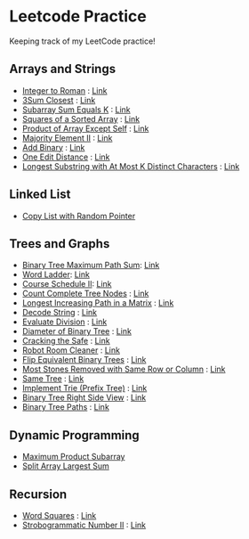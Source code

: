 # Leetcode Practice
Keeping track of my LeetCode practice!

## Arrays and Strings
* [Integer to Roman](intToRoman.java) : [Link](https://leetcode.com/problems/integer-to-roman/)
* [3Sum Closest](threeSumClosest.java) : [Link](https://leetcode.com/problems/3sum-closest/)
* [Subarray Sum Equals K](subarraySum.java) : [Link](https://leetcode.com/problems/subarray-sum-equals-k/)
* [Squares of a Sorted Array](sortedSquares.java) : [Link](https://leetcode.com/problems/squares-of-a-sorted-array/)
* [Product of Array Except Self](ProductExceptSelf.java) : [Link](https://leetcode.com/problems/product-of-array-except-self/)
* [Majority Element II](majorityElement.java) : [Link](https://leetcode.com/problems/majority-element-ii/)
* [Add Binary](addBinary.java) : [Link](https://leetcode.com/problems/add-binary/)
* [One Edit Distance](isOneEditDistance.java) : [Link](https://leetcode.com/problems/one-edit-distance/)
* [Longest Substring with At Most K Distinct Characters](lengthOfLongestSubstringKDistinct.java) : [Link](https://leetcode.com/problems/longest-substring-with-at-most-k-distinct-characters/)

## Linked List
* [Copy List with Random Pointer](copyRandomList.java)

## Trees and Graphs
* [Binary Tree Maximum Path Sum](maxPathSum.java): [Link](https://leetcode.com/problems/binary-tree-maximum-path-sum/)
* [Word Ladder](ladderLength.java): [Link](https://leetcode.com/problems/word-ladder/)
* [Course Schedule II](findOrder.java): [Link](https://leetcode.com/problems/course-schedule-ii/)
* [Count Complete Tree Nodes](countNodes.java) : [Link](https://leetcode.com/problems/count-complete-tree-nodes/)
* [Longest Increasing Path in a Matrix](longestIncreasingPath.java) : [Link](https://leetcode.com/problems/longest-increasing-path-in-a-matrix/)
* [Decode String](decodeString.java) : [Link](https://leetcode.com/problems/decode-string/)
* [Evaluate Division](calcEquation.java) : [Link](https://leetcode.com/problems/evaluate-division/)
* [Diameter of Binary Tree](diameterOfBinaryTree.java) : [Link](https://leetcode.com/problems/diameter-of-binary-tree/)
* [Cracking the Safe](CrackSafe.java) : [Link](https://leetcode.com/problems/cracking-the-safe/)
* [Robot Room Cleaner](cleanRoom.java) : [Link](https://leetcode.com/problems/robot-room-cleaner/)
* [Flip Equivalent Binary Trees](flipEquiv.java) : [Link](https://leetcode.com/problems/flip-equivalent-binary-trees/)
* [Most Stones Removed with Same Row or Column](removeStones.java) : [Link](https://leetcode.com/problems/most-stones-removed-with-same-row-or-column/)
* [Same Tree](isSameTree.java) : [Link](https://leetcode.com/problems/same-tree/)
* [Implement Trie (Prefix Tree)](trie.java) : [Link](https://leetcode.com/problems/implement-trie-prefix-tree/)
* [Binary Tree Right Side View](rightSideView.java) : [Link](https://leetcode.com/problems/binary-tree-right-side-view/)
* [Binary Tree Paths](binaryTreePaths.java) : [Link](https://leetcode.com/problems/binary-tree-paths/)

## Dynamic Programming
* [Maximum Product Subarray](maxSubarray.java)
* [Split Array Largest Sum](splitArray.java)

## Recursion
* [Word Squares](wordSquares.java) : [Link](https://leetcode.com/problems/word-squares/)
* [Strobogrammatic Number II](findStrobogrammatic.java) : [Link](https://leetcode.com/explore/interview/card/google/62/recursion-4/399/)
    
    
